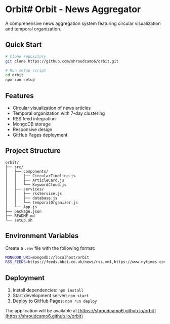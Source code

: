 # Orbit# Orbit - News Aggregator

A comprehensive news aggregation system featuring circular visualization and temporal organization.

## Quick Start

```bash
# Clone repository
git clone https://github.com/shroudcamo6/orbit.git

# Run setup script
cd orbit
npm run setup
```

## Features

- Circular visualization of news articles
- Temporal organization with 7-day clustering
- RSS feed integration
- MongoDB storage
- Responsive design
- GitHub Pages deployment

## Project Structure

```plaintext
orbit/
├── src/
│   ├── components/
│   │   ├── CircularTimeline.js
│   │   ├── ArticleCard.js
│   │   └── KeywordCloud.js
│   ├── services/
│   │   ├── rssService.js
│   │   ├── database.js
│   │   └── temporalOrganizer.js
│   └── App.js
├── package.json
├── README.md
└── setup.sh
```

## Environment Variables

Create a `.env` file with the following format:

```bash
MONGODB_URI=mongodb://localhost/orbit
RSS_FEEDS=https://feeds.bbci.co.uk/news/rss.xml,https://www.nytimes.com/services/xml/rss/nyt/HomePage.xml
```

## Deployment

1. Install dependencies: `npm install`
2. Start development server: `npm start`
3. Deploy to GitHub Pages: `npm run deploy`

The application will be available at [https://shroudcamo6.github.io/orbit](https://shroudcamo6.github.io/orbit)
